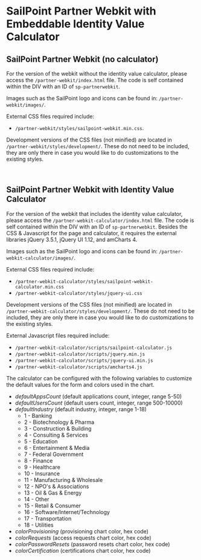 # SailPoint Partner Webkit with Embeddable Identity Value Calculator

## SailPoint Partner Webkit (no calculator)

For the version of the webkit without the identity value calculator, please access the `/partner-webkit/index.html` file. The code is self contained within the DIV with an ID of `sp-partnerwebkit`.

Images such as the SailPoint logo and icons can be found in: `/partner-webkit/images/`.

External CSS files required include:
- `/partner-webkit/styles/sailpoint-webkit.min.css`.

Development versions of the CSS files (not minified) are located in `/partner-webkit/styles/development/`. These do not need to be included, they are only there in case you would like to do customizations to the existing styles.

&nbsp;  

## SailPoint Partner Webkit with Identity Value Calculator

For the version of the webkit that includes the identity value calculator, please access the `/partner-webkit-calculator/index.html` file. The code is self contained within the DIV with an ID of `sp-partnerwebkit`. Besides the CSS & Javascript for the page and calculator, it requires the external libraries jQuery 3.5.1, jQuery UI 1.12, and amCharts 4.

Images such as the SailPoint logo and icons can be found in: `/partner-webkit-calculator/images/`.

External CSS files required include:
- `/partner-webkit-calculator/styles/sailpoint-webkit-calculator.min.css`
- `/partner-webkit-calculator/styles/jquery-ui.css`

Development versions of the CSS files (not minified) are located in `/partner-webkit-calculator/styles/development/`. These do not need to be included, they are only there in case you would like to do customizations to the existing styles.

External Javascript files required include:
- `/partner-webkit-calculator/scripts/sailpoint-calculator.js`
- `/partner-webkit-calculator/scripts/jquery.min.js`
- `/partner-webkit-calculator/scripts/jquery-ui.min.js`
- `/partner-webkit-calculator/scripts/amcharts4.js`

The calculator can be configured with the following variables to customize the default values for the form and colors used in the chart.
- *defaultAppsCount*     (default applications count, integer, range 5-50)
- *defaultUsersCount*    (default users count, integer, range 500-10000)
- *defaultIndustry*      (default industry, integer, range 1-18)
    - 1 - Banking
    - 2 - Biotechnology & Pharma
    - 3 - Construction & Building
    - 4 - Consulting & Services
    - 5 - Education
    - 6 - Entertainment & Media
    - 7 - Federal Government
    - 8 - Finance
    - 9 - Healthcare
    - 10 - Insurance
    - 11 - Manufacturing & Wholesale
    - 12 - NPO's & Associations
    - 13 - Oil & Gas & Energy
    - 14 - Other
    - 15 - Retail & Consumer
    - 16 - Software/Internet/Technology
    - 17 - Transportation
    - 18 - Utilities
- *colorProvisioning*    (provisioning chart color, hex code)
- *colorRequests*        (access requests chart color, hex code)
- *colorPasswordResets*  (password resets chart color, hex code)
- *colorCertification*   (certifications chart color, hex code)
